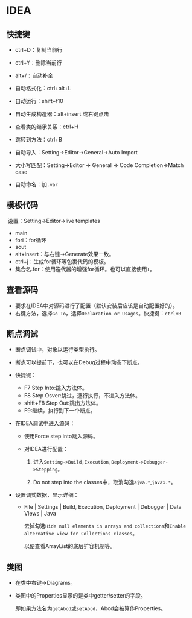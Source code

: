 # IDEA

## 快捷键

* ctrl+D：复制当前行
* ctrl+Y：删除当前行
* alt+/：自动补全
* 自动格式化：ctrl+alt+L
* 自动运行：shift+f10
* 自动生成构造器：alt+insert 或右键点击
* 查看类的继承关系：ctrl+H
* 跳转到方法：ctrl+B

* 自动导入：Setting->Editor->General->Auto Import
* 大小写匹配：Setting->Editor -> General -> Code Completion->Match case
* 自动命名：加`.var`

## 模板代码

​	设置：Setting->Editor->live templates

* main
* fori：for循环
* sout
* alt+insert：与右键->Generate效果一致。
* ctrl+j：生成for循环等包裹代码的模板。
* 集合名.for：使用迭代器的增强for循环。也可以直接使用`I`。

## 查看源码

* 要求在IDEA中对源码进行了配置（默认安装后应该是自动配置好的）。
* 右键方法，选择`Go To`，选择`Declaration or Usages`。快捷键：`ctrl+B`

## 断点调试

* 断点调试中，对象以运行类型执行。

* 断点可以提前下，也可以在Debug过程中动态下断点。

* 快捷键：
  * F7 Step Into:跳入方法体。
  * F8 Step Osver:跳过，逐行执行，不进入方法体。
  * shift+F8 Step Out:跳出方法体。
  * F9:继续，执行到下一个断点。

* 在IDEA调试中进入源码：

  * 使用Force step into跳入源码。

  * 对IDEA进行配置：

    1. 进入`Setting->Build,Execution,Deployment->Debugger->Stepping`。

    2. Do not step into the classes中，取消勾选`ajva.*`,`javax.*`。

* 设置调式数据，显示详细：

  * File | Settings | Build, Execution, Deployment | Debugger | Data Views | Java

    去掉勾选`Hide null elements in arrays and collections`和`Enable alternative view for Collections classes`。

    以便查看ArrayList的底层扩容机制等。

## 类图

* 在类中右键->Diagrams。

* 类图中的Properties显示的是类中getter/setter的字段。

  即如果方法名为`getAbcd`或`setAbcd`，Abcd会被算作Properties。